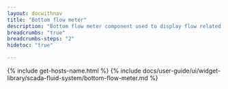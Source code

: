 ```yaml
---
layout: docwithnav
title: "Bottom flow meter"
description: "Bottom flow meter component used to display flow related value and render various states. Includes pipe fluid and leak visualizations."
breadcrumbs: "true"
breadcrumbs-steps: "2"
hidetoc: "true"

---
```

{% include get-hosts-name.html %}
{% include docs/user-guide/ui/widget-library/scada-fluid-system/bottom-flow-meter.md %}
